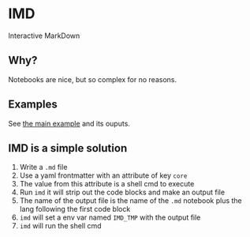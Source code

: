 # IMD

Interactive MarkDown

## Why?

Notebooks are nice, but so complex for no reasons.

## Examples

See [the main example](./examples/fibonacci.imd) and its ouputs.

## IMD is a simple solution

1. Write a `.md` file
1. Use a yaml frontmatter with an attribute of key `core`
1. The value from this attribute is a shell cmd to execute
1. Run `imd` it will strip out the code blocks and make an output file
1. The name of the output file is the name of the `.md` notebook plus the lang following the first code block
1. `imd` will set a env var named `IMD_TMP` with the output file
1. `imd` will run the shell cmd

